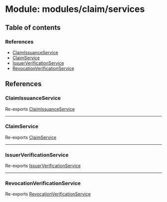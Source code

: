 # Module: modules/claim/services

## Table of contents

### References

- [ClaimIssuanceService](modules_claim_services.md#claimissuanceservice)
- [ClaimService](modules_claim_services.md#claimservice)
- [IssuerVerificationService](modules_claim_services.md#issuerverificationservice)
- [RevocationVerificationService](modules_claim_services.md#revocationverificationservice)

## References

### ClaimIssuanceService

Re-exports [ClaimIssuanceService](../classes/modules_claim_services_claim_issuance_service.ClaimIssuanceService.md)

___

### ClaimService

Re-exports [ClaimService](../classes/modules_claim_services_claim_service.ClaimService.md)

___

### IssuerVerificationService

Re-exports [IssuerVerificationService](../classes/modules_claim_services_issuer_verification_service.IssuerVerificationService.md)

___

### RevocationVerificationService

Re-exports [RevocationVerificationService](../classes/modules_claim_services_revocation_verification_service.RevocationVerificationService.md)
